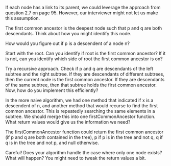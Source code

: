 If each node has a link to its parent, we could leverage the approach from question 2.7
on page 95. However, our interviewer might not let us make this assumption.

The first common ancestor is the deepest node such that p and q are both descendants.
Think about how you might identify this node.

How would you figure out if p is a descendent of a node n?

Start with the root. Can you identify if root is the first common ancestor? If it is not, can
you identify which side of root the first common ancestor is on?

Try a recursive approach. Check if p and q are descendants of the left subtree and the
right subtree. If they are descendants of different subtrees, then the current node is the
first common ancestor. If they are descendants of the same subtree, then that subtree
holds the first common ancestor. Now, how do you implement this efficiently?

In the more naive algorithm, we had one method that indicated if x is a descendent
of n, and another method that would recurse to find the first common ancestor. This is
repeatedly searching the same elements in a subtree. We should merge this into one
firstCommonAncestor function. What return values would give us the information
we need?

The firstCommonAncestor function could return the first common ancestor (if p
and q are both contained in the tree), p if p is in the tree and not q, q if q is in the tree
and not p, and null otherwise.

Careful! Does your algorithm handle the case where only one node exists? What will
happen? You might need to tweak the return values a bit.
